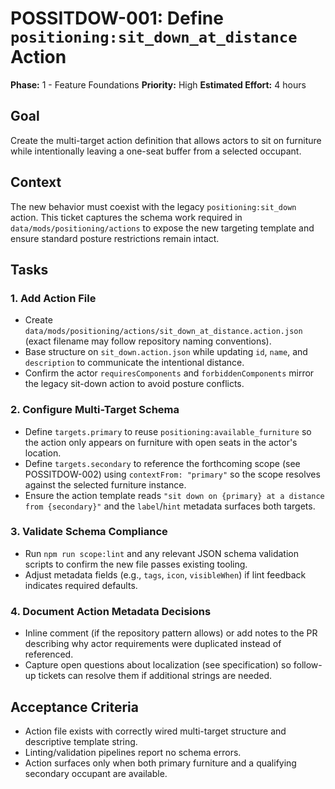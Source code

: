 # POSSITDOW-001: Define `positioning:sit_down_at_distance` Action

**Phase:** 1 - Feature Foundations
**Priority:** High
**Estimated Effort:** 4 hours

## Goal

Create the multi-target action definition that allows actors to sit on furniture while intentionally leaving a one-seat buffer from a selected occupant.

## Context

The new behavior must coexist with the legacy `positioning:sit_down` action. This ticket captures the schema work required in `data/mods/positioning/actions` to expose the new targeting template and ensure standard posture restrictions remain intact.

## Tasks

### 1. Add Action File
- Create `data/mods/positioning/actions/sit_down_at_distance.action.json` (exact filename may follow repository naming conventions).
- Base structure on `sit_down.action.json` while updating `id`, `name`, and `description` to communicate the intentional distance.
- Confirm the actor `requiresComponents` and `forbiddenComponents` mirror the legacy sit-down action to avoid posture conflicts.

### 2. Configure Multi-Target Schema
- Define `targets.primary` to reuse `positioning:available_furniture` so the action only appears on furniture with open seats in the actor's location.
- Define `targets.secondary` to reference the forthcoming scope (see POSSITDOW-002) using `contextFrom: "primary"` so the scope resolves against the selected furniture instance.
- Ensure the action template reads `"sit down on {primary} at a distance from {secondary}"` and the `label`/`hint` metadata surfaces both targets.

### 3. Validate Schema Compliance
- Run `npm run scope:lint` and any relevant JSON schema validation scripts to confirm the new file passes existing tooling.
- Adjust metadata fields (e.g., `tags`, `icon`, `visibleWhen`) if lint feedback indicates required defaults.

### 4. Document Action Metadata Decisions
- Inline comment (if the repository pattern allows) or add notes to the PR describing why actor requirements were duplicated instead of referenced.
- Capture open questions about localization (see specification) so follow-up tickets can resolve them if additional strings are needed.

## Acceptance Criteria
- Action file exists with correctly wired multi-target structure and descriptive template string.
- Linting/validation pipelines report no schema errors.
- Action surfaces only when both primary furniture and a qualifying secondary occupant are available.

